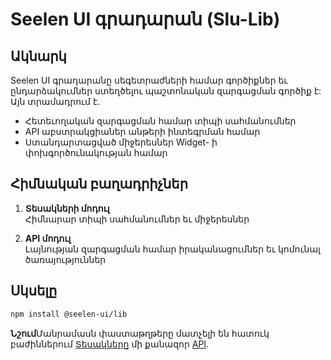 # **Seelen UI գրադարան (Slu-Lib)**

## Ակնարկ

Seelen UI գրադարանը սեգետրաժների համար գործիքներ եւ ընդարձակումներ ստեղծելու
պաշտոնական զարգացման գործիք է: Այն տրամադրում է.

- Հետեւողական զարգացման համար տիպի սահմանումներ
- API աբստրակցիաներ անթերի ինտեգրման համար
- Ստանդարտացված միջերեսներ Widget- ի փոխգործունակության համար

## Հիմնական բաղադրիչներ

1. **Տեսակների մոդուլ**\
   Հիմնարար տիպի սահմանումներ եւ միջերեսներ

2. **API մոդուլ**\
   Լայնության զարգացման համար իրականացումներ եւ կոմունալ ծառայություններ

## Սկսելը

```bash
npm install @seelen-ui/lib
```

**Նշում**Մանրամասն փաստաթղթերը մատչելի են հատուկ բաժիններում
[Տեսակները](./library-types) մի քանազոր [API](./library-api).
